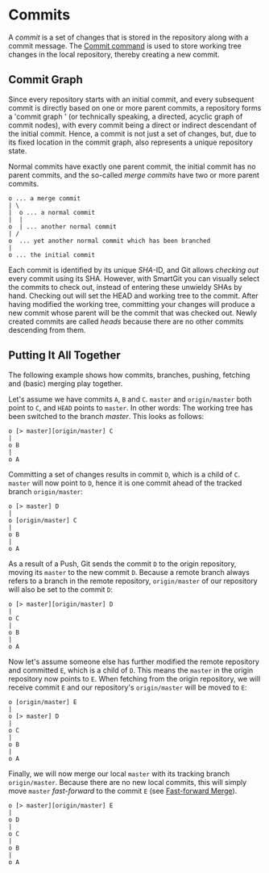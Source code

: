# Commits

A *commit* is a set of
changes that is stored in the repository along with a commit message.
The [Commit command](Local-Operations-on-the-Working-Tree.md#commit) is
used to store working tree changes in the local repository, thereby
creating a new commit.

## Commit Graph

Since every repository starts with an initial commit, and every
subsequent commit is directly based on one or more parent commits, a
repository forms a 'commit graph ' (or technically speaking, a directed,
acyclic graph of commit nodes), with every commit being a direct or
indirect descendant of the initial commit. Hence, a commit is not just a
set of changes, but, due to its fixed location in the commit graph, also
represents a unique repository state.

Normal commits have exactly one parent commit, the initial commit has no
parent commits, and the so-called *merge commits* have two or more
parent commits.



``` text
o ... a merge commit
| \
|  o ... a normal commit
|  |
o  | ... another normal commit
| /
o  ... yet another normal commit which has been branched
|
o ... the initial commit
```



Each commit is identified by its unique *SHA*-ID, and Git allows
*checking out* every commit using its SHA. However, with SmartGit you
can visually select the commits to check out, instead of entering these
unwieldy SHAs by hand. Checking out will set the HEAD and working tree
to the commit. After having modified the working tree, committing your
changes will produce a new commit whose parent will be the commit that
was checked out. Newly created commits are called *heads* because there
are no other commits descending from them.

## Putting It All Together

The following example shows how commits, branches, pushing, fetching and
(basic) merging play together.

Let's assume we have commits `A`, `B` and `C`. `master` and
`origin/master` both point to `C`, and `HEAD` points to `master`. In
other words: The working tree has been switched to the branch *master*.
This looks as follows:



``` text
o [> master][origin/master] C
|
o B
|
o A
```



Committing a set of changes results in commit `D`, which is a child of
`C`. `master` will now point to `D`, hence it is one commit ahead of the
tracked branch `origin/master`:



``` text
o [> master] D
|
o [origin/master] C
|
o B
|
o A
```



As a result of a Push, Git sends the commit `D` to the origin
repository, moving its `master` to the new commit `D`. Because a remote
branch always refers to a branch in the remote repository,
`origin/master` of our repository will also be set to the commit `D`:



``` text
o [> master][origin/master] D
|
o C
|
o B
|
o A
```



Now let's assume someone else has further modified the remote repository
and committed `E`, which is a child of `D`. This means the `master` in
the origin repository now points to `E`. When fetching from the origin
repository, we will receive commit `E` and our repository's
`origin/master` will be moved to `E`:



``` text
o [origin/master] E
|
o [> master] D
|
o C
|
o B
|
o A
```



Finally, we will now merge our local `master` with its tracking branch
`origin/master`. Because there are no new local commits, this will
simply move `master` *fast-forward* to the commit `E` (see [Fast-forward Merge](Merge.md#fast-forward-merge)).



``` text
o [> master][origin/master] E
|
o D
|
o C
|
o B
|
o A
```


